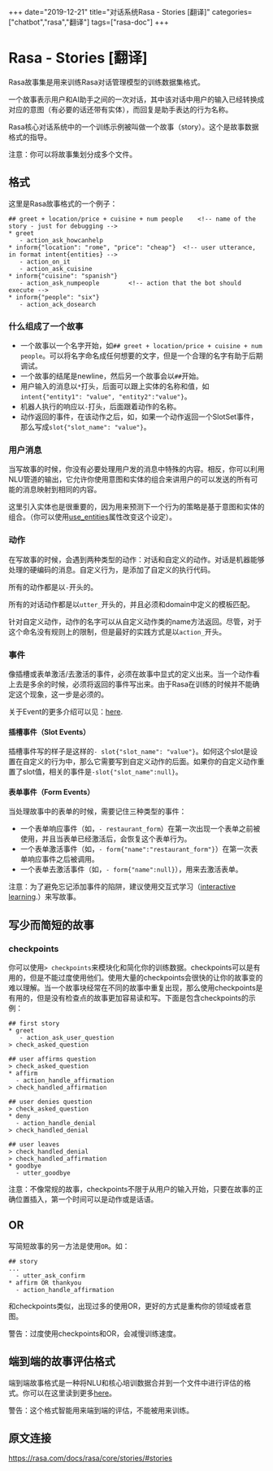 +++
date="2019-12-21"
title="对话系统Rasa - Stories [翻译]"
categories=["chatbot","rasa","翻译"]
tags=["rasa-doc"]
+++

# Rasa - Stories [翻译]

Rasa故事集是用来训练Rasa对话管理模型的训练数据集格式。

一个故事表示用户和AI助手之间的一次对话，其中该对话中用户的输入已经转换成对应的意图（有必要的话还带有实体），而回复是助手表达的行为名称。

Rasa核心对话系统中的一个训练示例被叫做一个故事（story）。这个是故事数据格式的指导。

注意：你可以将故事集划分成多个文件。

## 格式

这里是Rasa故事格式的一个例子：

```
## greet + location/price + cuisine + num people    <!-- name of the story - just for debugging -->
* greet
   - action_ask_howcanhelp
* inform{"location": "rome", "price": "cheap"}  <!-- user utterance, in format intent{entities} -->
   - action_on_it
   - action_ask_cuisine
* inform{"cuisine": "spanish"}
   - action_ask_numpeople        <!-- action that the bot should execute -->
* inform{"people": "six"}
   - action_ack_dosearch
```

### 什么组成了一个故事

- 一个故事以一个名字开始，如`## greet + location/price + cuisine + num people`。可以将名字命名成任何想要的文字，但是一个合理的名字有助于后期调试。
- 一个故事的结尾是newline，然后另一个故事会以`##`开始。
- 用户输入的消息以`*`打头，后面可以跟上实体的名称和值，如`intent{"entity1": "value", "entity2":"value"}`。
- 机器人执行的响应以`-`打头，后面跟着动作的名称。
- 动作返回的事件，在该动作之后，如，如果一个动作返回一个SlotSet事件，那么写成`slot{"slot_name": "value"}`。

### 用户消息

当写故事的时候，你没有必要处理用户发的消息中特殊的内容。相反，你可以利用NLU管道的输出，它允许你使用意图和实体的组合来讲用户的可以发送的所有可能的消息映射到相同的内容。

这里引入实体也是很重要的，因为用来预测下一个行为的策略是基于意图和实体的组合。（你可以使用[use_entities](https://rasa.com/docs/rasa/core/domains/#use-entities)属性改变这个设定）。

### 动作

在写故事的时候，会遇到两种类型的动作：对话和自定义的动作。对话是机器能够处理的硬编码的消息。自定义行为，是添加了自定义的执行代码。

所有的动作都是以`-`开头的。

所有的对话动作都是以`utter_`开头的，并且必须和domain中定义的模板匹配。

针对自定义动作，动作的名字可以从自定义动作类的name方法返回。尽管，对于这个命名没有规则上的限制，但是最好的实践方式是以`action_`开头。

### 事件

像插槽或表单激活/去激活的事件，必须在故事中显式的定义出来。当一个动作看上去是多余的时候，必须将返回的事件写出来。由于Rasa在训练的时候并不能确定这个现象，这一步是必须的。

关于Event的更多介绍可以见：[here](https://rasa.com/docs/rasa/user-guide/evaluating-models/#end-to-end-evaluation).

#### 插槽事件（Slot Events）

插槽事件写的样子是这样的`- slot{"slot_name": "value"}`。如何这个slot是设置在自定义的行为中，那么它需要写到自定义动作的后面。如果你的自定义动作重置了slot值，相关的事件是`-slot{"slot_name":null}`。

#### 表单事件（Form Events）

当处理故事中的表单的时候，需要记住三种类型的事件：

- 一个表单响应事件（如，`- restaurant_form`）在第一次出现一个表单之前被使用，并且当表单已经激活后，会恢复这个表单行为。
- 一个表单激活事件（如，`- form{"name":"restaurant_form"}`）在第一次表单响应事件之后被调用。
- 一个表单去激活事件（如，`- form{"name":null}`），用来去激活表单。

注意：为了避免忘记添加事件的陷阱，建议使用交互式学习（[interactive learning](https://rasa.com/docs/rasa/core/interactive-learning/#interactive-learning).）来写故事。

## 写少而简短的故事

### checkpoints

你可以使用`> checkpoints`来模块化和简化你的训练数据。checkpoints可以是有用的，但是不能过度使用他们。使用大量的checkpoints会很快的让你的故事变的难以理解。当一个故事块经常在不同的故事中重复出现，那么使用checkpoints是有用的，但是没有检查点的故事更加容易读和写。下面是包含checkpoints的示例：

```
## first story
* greet
   - action_ask_user_question
> check_asked_question

## user affirms question
> check_asked_question
* affirm
  - action_handle_affirmation
> check_handled_affirmation

## user denies question
> check_asked_question
* deny
  - action_handle_denial
> check_handled_denial

## user leaves
> check_handled_denial
> check_handled_affirmation
* goodbye
  - utter_goodbye
```

注意：不像常规的故事，checkpoints不限于从用户的输入开始，只要在故事的正确位置插入，第一个时间可以是动作或是话语。

## OR

写简短故事的另一方法是使用`OR`。如：

```
## story
...
  - utter_ask_confirm
* affirm OR thankyou
  - action_handle_affirmation
```

和checkpoints类似，出现过多的使用OR，更好的方式是重构你的领域或者意图。

警告：过度使用checkpoints和OR，会减慢训练速度。

## 端到端的故事评估格式

端到端故事格式是一种将NLU和核心培训数据合并到一个文件中进行评估的格式。你可以在这里读到更多[here](https://rasa.com/docs/rasa/user-guide/evaluating-models/#end-to-end-evaluation)。

警告：这个格式智能用来端到端的评估，不能被用来训练。

## 原文连接

https://rasa.com/docs/rasa/core/stories/#stories